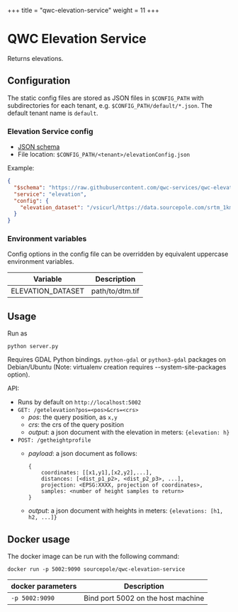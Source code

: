 +++
title = "qwc-elevation-service"
weight = 11
+++

QWC Elevation Service
=====================

Returns elevations.


Configuration
-------------

The static config files are stored as JSON files in `$CONFIG_PATH` with subdirectories for each tenant,
e.g. `$CONFIG_PATH/default/*.json`. The default tenant name is `default`.

### Elevation Service config

* [JSON schema](schemas/qwc-elevation-service.json)
* File location: `$CONFIG_PATH/<tenant>/elevationConfig.json`

Example:
```json
{
  "$schema": "https://raw.githubusercontent.com/qwc-services/qwc-elevation-service/master/schemas/qwc-elevation-service.json",
  "service": "elevation",
  "config": {
    "elevation_dataset": "/vsicurl/https://data.sourcepole.com/srtm_1km_3857.tif"
  }
}
```

### Environment variables

Config options in the config file can be overridden by equivalent uppercase environment variables.

| Variable                | Description            |
|-------------------------|------------------------|
| ELEVATION_DATASET       | path/to/dtm.tif        |


Usage
-----

Run as

    python server.py

Requires GDAL Python bindings. `python-gdal` or `python3-gdal` packages on Debian/Ubuntu (Note: virtualenv creation requires --system-site-packages option).

API:
* Runs by default on `http://localhost:5002`
* `GET: /getelevation?pos=<pos>&crs=<crs>`
  - *pos*: the query position, as `x,y`
  - *crs*: the crs of the query position
  - *output*: a json document with the elevation in meters: `{elevation: h}`
* `POST: /getheightprofile`
  - *payload*: a json document as follows:

        {
            coordinates: [[x1,y1],[x2,y2],...],
            distances: [<dist_p1_p2>, <dist_p2_p3>, ...],
            projection: <EPSG:XXXX, projection of coordinates>,
            samples: <number of height samples to return>
        }

  - *output*: a json document with heights in meters: `{elevations: [h1, h2, ...]}`


Docker usage
------------

The docker image can be run with the following command:

    docker run -p 5002:9090 sourcepole/qwc-elevation-service


| docker parameters | Description |
|----------------------|-------------|
|`-p 5002:9090` | Bind port 5002 on the host machine |
